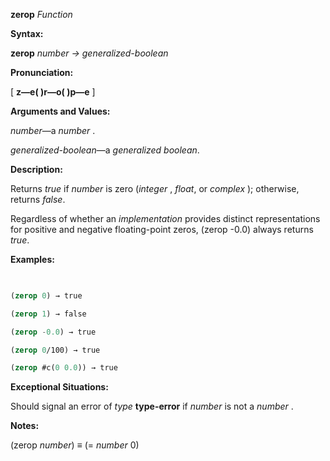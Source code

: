 **zerop** *Function* 



**Syntax:** 



**zerop** *number → generalized-boolean* 



**Pronunciation:** 



[ **z—e( )r—o( )p—e** ] 



**Arguments and Values:** 



*number*—a *number* . 



*generalized-boolean*—a *generalized boolean*. 



**Description:** 



Returns *true* if *number* is zero (*integer* , *float*, or *complex* ); otherwise, returns *false*. 



Regardless of whether an *implementation* provides distinct representations for positive and negative floating-point zeros, (zerop -0.0) always returns *true*. 



**Examples:**
```lisp
 

(zerop 0) → true 

(zerop 1) → false 

(zerop -0.0) → true 

(zerop 0/100) → true 

(zerop #c(0 0.0)) → true 


```
**Exceptional Situations:** 



Should signal an error of *type* **type-error** if *number* is not a *number* . 



**Notes:** 



(zerop *number*) *≡* (= *number* 0) 



